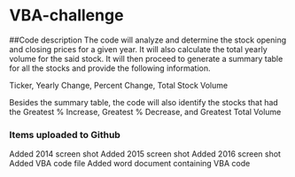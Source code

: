 # VBA-challenge

##Code description
The code will analyze and determine the stock opening and closing prices for a given year. It will also calculate the total yearly volume for the said stock. It will then proceed to generate a summary table for all the stocks and provide the following information.

Ticker,   Yearly Change,    Percent Change,   Total Stock Volume

Besides the summary table, the code will also identify the stocks that had the Greatest % Increase, Greatest % Decrease, and Greatest Total Volume

### Items uploaded to Github
Added 2014 screen shot
Added 2015 screen shot
Added 2016 screen shot
Added VBA code file
Added word document containing VBA code
